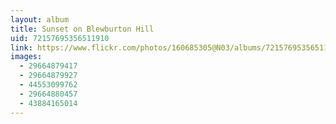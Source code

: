 ```yaml
---
layout: album
title: Sunset on Blewburton Hill
uid: 72157695356511910
link: https://www.flickr.com/photos/160685305@N03/albums/72157695356511910
images:
  - 29664879417
  - 29664879927
  - 44553099762
  - 29664880457
  - 43884165014
---
```


